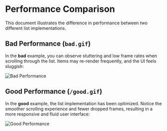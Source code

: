 # Performance Comparison

This document illustrates the difference in performance between two different list implementations.

## Bad Performance (`bad.gif`)

In the **bad** example, you can observe stuttering and low frame rates when scrolling through the list. Items may re-render frequently, and the UI feels sluggish:

![Bad Performance](./bad.gif)

## Good Performance (`/good.gif`)

In the **good** example, the list implementation has been optimized. Notice the smoother scrolling experience and fewer dropped frames, resulting in a more responsive and fluid user interface:

![Good Performance](./good.gif)

